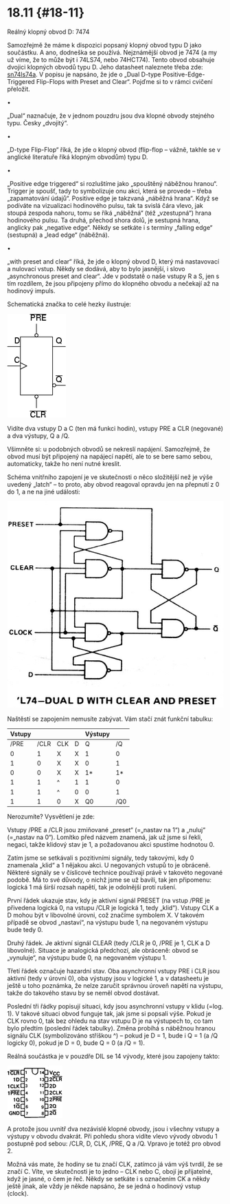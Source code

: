# 18.11 {#18-11}

Reálný klopný obvod D: 7474

Samozřejmě že máme k dispozici popsaný klopný obvod typu D jako součástku. A ano, dodneška se používá. Nejznámější obvod je 7474 (a my už víme, že to může být i 74LS74, nebo 74HCT74). Tento obvod obsahuje dvojici klopných obvodů typu D. Jeho datasheet naleznete třeba zde: [sn74ls74a](http://www.ti.com/lit/ds/symlink/sn74s74.pdf). V popisu je napsáno, že jde o „Dual D-type Positive-Edge-Triggered Flip-Flops with Preset and Clear“. Pojďme si to v rámci cvičení přeložit.

•

„Dual“ naznačuje, že v jednom pouzdru jsou dva klopné obvody stejného typu. Česky „dvojitý“.

•

„D-type Flip-Flop“ říká, že jde o klopný obvod (flip-flop – vážně, takhle se v anglické literatuře říká klopným obvodům) typu D.

•

„Positive edge triggered“ si rozluštíme jako „spouštěný náběžnou hranou“. Trigger je spoušť, tady to symbolizuje onu akci, která se provede – třeba „zapamatování údajů“. Positive edge je takzvaná „náběžná hrana“. Když se podíváte na vizualizaci hodinového pulsu, tak ta svislá čára vlevo, jak stoupá zespoda nahoru, tomu se říká „náběžná“ (též „vzestupná“) hrana hodinového pulsu. Ta druhá, přechod shora dolů, je sestupná hrana, anglicky pak „negative edge“. Někdy se setkáte i s termíny „falling edge“ (sestupná) a „lead edge“ (náběžná).

•

„with preset and clear“ říká, že jde o klopný obvod D, který má nastavovací a nulovací vstup. Někdy se dodává, aby to bylo jasnější, i slovo „asynchronous preset and clear“. Jde v podstatě o naše vstupy R a S, jen s tím rozdílem, že jsou připojeny přímo do klopného obvodu a nečekají až na hodinový impuls.

Schematická značka to celé hezky ilustruje:

![226-1.png](assets/226-1.png)

Vidíte dva vstupy D a C (ten má funkci hodin), vstupy PRE a CLR (negované) a dva výstupy, Q a /Q.

Všimněte si: u podobných obvodů se nekreslí napájení. Samozřejmě, že obvod musí být připojený na napájecí napětí, ale to se bere samo sebou, automaticky, takže ho není nutné kreslit.

Schéma vnitřního zapojení je ve skutečnosti o něco složitější než je výše uvedený „latch“ – to proto, aby obvod reagoval opravdu jen na přepnutí z 0 do 1, a ne na jiné události:

![227-1.jpeg](assets/227-1.jpeg)

Naštěstí se zapojením nemusíte zabývat. Vám stačí znát funkční tabulku:

| Vstupy |  |  |  | Výstupy |  |
| --- | --- | --- | --- | --- | --- |
| /PRE | /CLR | CLK | D | Q | /Q |
| 0 | 1 | X | X | 1 | 0 |
| 1 | 0 | X | X | 0 | 1 |
| 0 | 0 | X | X | 1* | 1* |
| 1 | 1 | ^ | 1 | 1 | 0 |
| 1 | 1 | ^ | 0 | 0 | 1 |
| 1 | 1 | 0 | X | Q0 | /Q0 |

Nerozumíte? Vysvětlení je zde:

Vstupy /PRE a /CLR jsou zmiňované „preset“ (=„nastav na 1“) a „nuluj“ (=„nastav na 0“). Lomítko před názvem znamená, jak už jsme si řekli, negaci, takže klidový stav je 1, a požadovanou akci spustíme hodnotou 0.

Zatím jsme se setkávali s pozitivními signály, tedy takovými, kdy 0 znamenala „klid“ a 1 nějakou akci. U negovaných vstupů to je obráceně. Některé signály se v číslicové technice používají právě v takovéto negované podobě. Má to své důvody, o nichž jsme se už bavili, tak jen připomenu: logická 1 má širší rozsah napětí, tak je odolnější proti rušení.

První řádek ukazuje stav, kdy je aktivní signál PRESET (na vstup /PRE je přivedena logická 0, na vstupu /CLR je logická 1, tedy „klid“). Vstupy CLK a D mohou být v libovolné úrovni, což značíme symbolem X. V takovém případě se obvod „nastaví“, na výstupu bude 1, na negovaném výstupu bude tedy 0.

Druhý řádek. Je aktivní signál CLEAR (tedy /CLR je 0, /PRE je 1, CLK a D libovolné). Situace je analogická předchozí, ale obráceně: obvod se „vynuluje“, na výstupu bude 0, na negovaném výstupu 1.

Třetí řádek označuje hazardní stav. Oba asynchronní vstupy PRE i CLR jsou aktivní (tedy v úrovni 0), oba výstupy jsou v logické 1, a v datasheetu je ještě u toho poznámka, že nelze zaručit správnou úroveň napětí na výstupu, takže do takového stavu by se neměl obvod dostávat.

Poslední tři řádky popisují situaci, kdy jsou asynchronní vstupy v klidu (=log. 1). V takové situaci obvod funguje tak, jak jsme si popsali výše. Pokud je CLK rovno 0, tak bez ohledu na stav vstupu D je na výstupech to, co tam bylo předtím (poslední řádek tabulky). Změna probíhá s náběžnou hranou signálu CLK (symbolizováno stříškou ^) – pokud je D = 1, bude i Q = 1 (a /Q logicky 0), pokud je D = 0, bude Q = 0 (a /Q = 1).

Reálná součástka je v pouzdře DIL se 14 vývody, které jsou zapojeny takto:

![229-1.png](assets/229-1.png)

A protože jsou uvnitř dva nezávislé klopné obvody, jsou i všechny vstupy a výstupy v obvodu dvakrát. Při pohledu shora vidíte vlevo vývody obvodu 1 postupně pod sebou: /CLR, D, CLK, /PRE, Q a /Q. Vpravo je totéž pro obvod 2.

Možná vás mate, že hodiny se tu značí CLK, zatímco já vám výš tvrdil, že se značí C. Víte, ve skutečnosti je to jedno – CLK nebo C, obojí je přijatelné, když je jasné, o čem je řeč. Někdy se setkáte i s označením CK a někdy ještě jinak, ale vždy je někde napsáno, že se jedná o hodinový vstup (clock).
